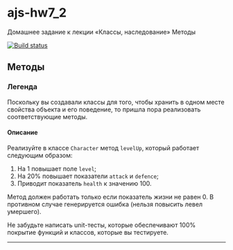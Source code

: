 # ajs-hw7_2
Домашнее задание к лекции «Классы, наследование» Методы

[![Build status](https://ci.appveyor.com/api/projects/status/cvvgwfwsutpb964n/branch/master?svg=true)](https://ci.appveyor.com/project/Mistel-77/ajs-hw7-2/branch/master)


## Методы

### Легенда

Поскольку вы создавали классы для того, чтобы хранить в одном месте свойства объекта и его поведение, то пришла пора реализовать соответствующие методы.

#### Описание

Реализуйте в классе `Character` метод `levelUp`, который работает следующим образом:
1. На 1 повышает поле `level`;
1. На 20% повышает показатели `attack` и `defence`;
1. Приводит показатель `health` к значению 100.

Метод должен работать только если показатель жизни не равен 0. В противном случае генерируется ошибка (нельзя повысить левел умершего).

Не забудьте написать unit-тесты, которые обеспечивают 100% покрытие функций и классов, которые вы тестируете.

---
